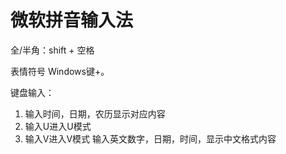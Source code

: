 # 微软拼音输入法

全/半角：shift + 空格

表情符号 Windows键+。

键盘输入：

1. 输入时间，日期，农历显示对应内容
2. 输入U进入U模式   
3. 输入V进入V模式   输入英文数字，日期，时间，显示中文格式内容